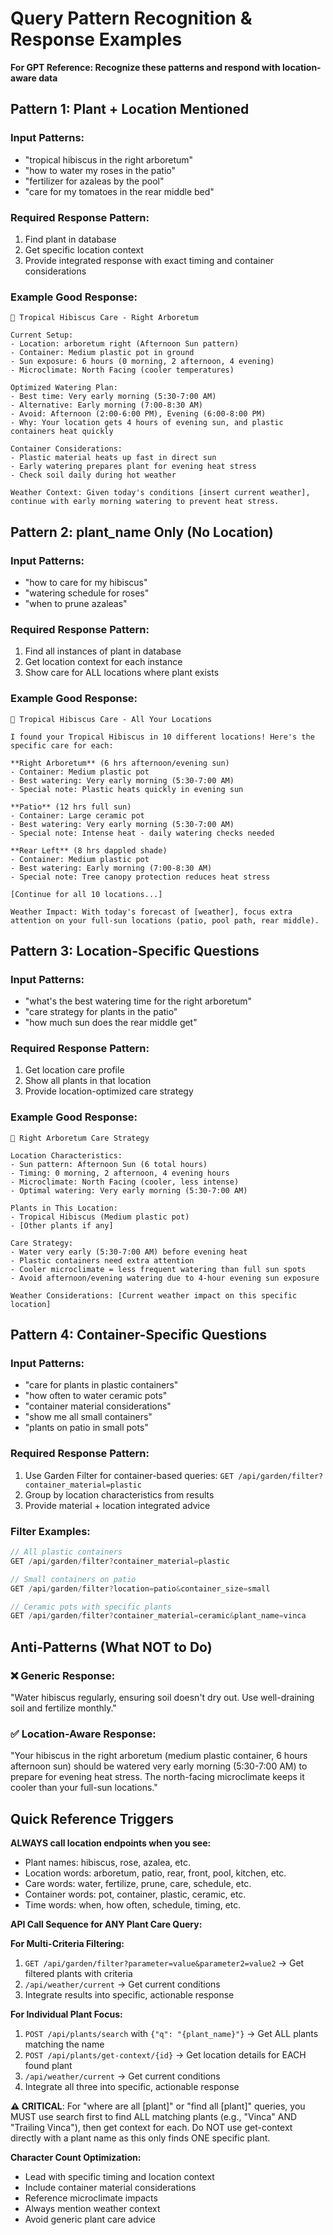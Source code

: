 # Query Pattern Recognition & Response Examples

**For GPT Reference: Recognize these patterns and respond with location-aware data**

## Pattern 1: Plant + Location Mentioned

### Input Patterns:
- "tropical hibiscus in the right arboretum"
- "how to water my roses in the patio"
- "fertilizer for azaleas by the pool"
- "care for my tomatoes in the rear middle bed"

### Required Response Pattern:
1. Find plant in database
2. Get specific location context
3. Provide integrated response with exact timing and container considerations

### Example Good Response:
```
🌺 Tropical Hibiscus Care - Right Arboretum

Current Setup:
- Location: arboretum right (Afternoon Sun pattern)
- Container: Medium plastic pot in ground
- Sun exposure: 6 hours (0 morning, 2 afternoon, 4 evening)
- Microclimate: North Facing (cooler temperatures)

Optimized Watering Plan:
- Best time: Very early morning (5:30-7:00 AM)
- Alternative: Early morning (7:00-8:30 AM)
- Avoid: Afternoon (2:00-6:00 PM), Evening (6:00-8:00 PM)
- Why: Your location gets 4 hours of evening sun, and plastic containers heat quickly

Container Considerations:
- Plastic material heats up fast in direct sun
- Early watering prepares plant for evening heat stress
- Check soil daily during hot weather

Weather Context: Given today's conditions [insert current weather], continue with early morning watering to prevent heat stress.
```

## Pattern 2: plant_name Only (No Location)

### Input Patterns:
- "how to care for my hibiscus"
- "watering schedule for roses"
- "when to prune azaleas"

### Required Response Pattern:
1. Find all instances of plant in database
2. Get location context for each instance
3. Show care for ALL locations where plant exists

### Example Good Response:
```
🌺 Tropical Hibiscus Care - All Your Locations

I found your Tropical Hibiscus in 10 different locations! Here's the specific care for each:

**Right Arboretum** (6 hrs afternoon/evening sun)
- Container: Medium plastic pot
- Best watering: Very early morning (5:30-7:00 AM)
- Special note: Plastic heats quickly in evening sun

**Patio** (12 hrs full sun)  
- Container: Large ceramic pot
- Best watering: Very early morning (5:30-7:00 AM)
- Special note: Intense heat - daily watering checks needed

**Rear Left** (8 hrs dappled shade)
- Container: Medium plastic pot
- Best watering: Early morning (7:00-8:30 AM)
- Special note: Tree canopy protection reduces heat stress

[Continue for all 10 locations...]

Weather Impact: With today's forecast of [weather], focus extra attention on your full-sun locations (patio, pool path, rear middle).
```

## Pattern 3: Location-Specific Questions

### Input Patterns:
- "what's the best watering time for the right arboretum"
- "care strategy for plants in the patio"
- "how much sun does the rear middle get"

### Required Response Pattern:
1. Get location care profile
2. Show all plants in that location
3. Provide location-optimized care strategy

### Example Good Response:
```
🏡 Right Arboretum Care Strategy

Location Characteristics:
- Sun pattern: Afternoon Sun (6 total hours)
- Timing: 0 morning, 2 afternoon, 4 evening hours
- Microclimate: North Facing (cooler, less intense)
- Optimal watering: Very early morning (5:30-7:00 AM)

Plants in This Location:
- Tropical Hibiscus (Medium plastic pot)
- [Other plants if any]

Care Strategy:
- Water very early (5:30-7:00 AM) before evening heat
- Plastic containers need extra attention
- Cooler microclimate = less frequent watering than full sun spots
- Avoid afternoon/evening watering due to 4-hour evening sun exposure

Weather Considerations: [Current weather impact on this specific location]
```

## Pattern 4: Container-Specific Questions

### Input Patterns:
- "care for plants in plastic containers"
- "how often to water ceramic pots"
- "container material considerations"
- "show me all small containers"
- "plants on patio in small pots"

### Required Response Pattern:
1. Use Garden Filter for container-based queries: `GET /api/garden/filter?container_material=plastic`
2. Group by location characteristics from results
3. Provide material + location integrated advice

### Filter Examples:
```javascript
// All plastic containers
GET /api/garden/filter?container_material=plastic

// Small containers on patio
GET /api/garden/filter?location=patio&container_size=small

// Ceramic pots with specific plants
GET /api/garden/filter?container_material=ceramic&plant_name=vinca
```

## Anti-Patterns (What NOT to Do)

### ❌ Generic Response:
"Water hibiscus regularly, ensuring soil doesn't dry out. Use well-draining soil and fertilize monthly."

### ✅ Location-Aware Response:
"Your hibiscus in the right arboretum (medium plastic container, 6 hours afternoon sun) should be watered very early morning (5:30-7:00 AM) to prepare for evening heat stress. The north-facing microclimate keeps it cooler than your full-sun locations."

## Quick Reference Triggers

**ALWAYS call location endpoints when you see:**
- Plant names: hibiscus, rose, azalea, etc.
- Location words: arboretum, patio, rear, front, pool, kitchen, etc.
- Care words: water, fertilize, prune, care, schedule, etc.
- Container words: pot, container, plastic, ceramic, etc.
- Time words: when, how often, schedule, timing, etc.

**API Call Sequence for ANY Plant Care Query:**

**For Multi-Criteria Filtering:**
1. `GET /api/garden/filter?parameter=value&parameter2=value2` → Get filtered plants with criteria
2. `/api/weather/current` → Get current conditions
3. Integrate results into specific, actionable response

**For Individual Plant Focus:**
1. `POST /api/plants/search` with `{"q": "{plant_name}"}` → Get ALL plants matching the name
2. `POST /api/plants/get-context/{id}` → Get location details for EACH found plant
3. `/api/weather/current` → Get current conditions
4. Integrate all three into specific, actionable response

**⚠️ CRITICAL**: For "where are all [plant]" or "find all [plant]" queries, you MUST use search first to find ALL matching plants (e.g., "Vinca" AND "Trailing Vinca"), then get context for each. Do NOT use get-context directly with a plant name as this only finds ONE specific plant.

**Character Count Optimization:**
- Lead with specific timing and location context
- Include container material considerations
- Reference microclimate impacts
- Always mention weather context
- Avoid generic plant care advice